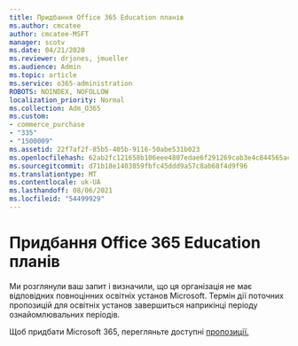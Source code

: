 ```yaml
---
title: Придбання Office 365 Education планів
ms.author: cmcatee
author: cmcatee-MSFT
manager: scotv
ms.date: 04/21/2020
ms.reviewer: drjones, jmueller
ms.audience: Admin
ms.topic: article
ms.service: o365-administration
ROBOTS: NOINDEX, NOFOLLOW
localization_priority: Normal
ms.collection: Adm_O365
ms.custom:
- commerce_purchase
- "335"
- "1500009"
ms.assetid: 22f7af2f-85b5-405b-9116-50abe531b023
ms.openlocfilehash: 62ab2fc121658b106eee4807edae6f291269cab3e4c844565acc3dbce949b3c0
ms.sourcegitcommit: d71b18e1403859fbfc45ddd9a57c8ab68f4d9f96
ms.translationtype: MT
ms.contentlocale: uk-UA
ms.lasthandoff: 08/06/2021
ms.locfileid: "54499929"
---
```

# <a name="how-to-purchase-office-365-education-plans"></a>Придбання Office 365 Education планів

Ми розглянули ваш запит і визначили, що ця організація не має відповідних повноцінних освітніх установ Microsoft. Термін дії поточних пропозицій для освітніх установ завершиться наприкінці періоду ознайомлювальних періодів.
  
Щоб придбати Microsoft 365, перегляньте доступні [пропозиції.](https://go.microsoft.com/fwlink/p/?linkid=868433)  